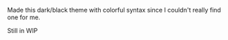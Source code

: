 Made this dark/black theme with colorful syntax since I couldn't really find one for me. 

Still in WIP